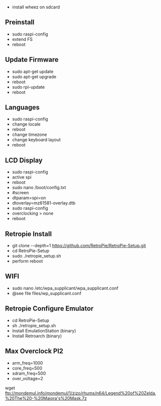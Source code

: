 - install wheez on sdcard

## Preinstall
- sudo raspi-config
- extend FS
- reboot

## Update Firmware
- sudo apt-get update
- sudo apt-get upgrade
- reboot
- sudo rpi-update
- reboot

## Languages
- sudo raspi-config
- change locale
- reboot
- change timezone
- change keyboard layout
- reboot

## LCD Display
- sudo raspi-config
- active spi
- reboot
- sudo nano /boot/config.txt
- #screen
- dtparam=spi=on
- dtoverlay=mz61581-overlay.dtb
- sudo raspi-config
- overclocking > none
- reboot

## Retropie Install
- git clone --depth=1 https://github.com/RetroPie/RetroPie-Setup.git
- cd RetroPie-Setup
- sudo ./retropie_setup.sh
- perform reboot

## WIFI
- sudo nano /etc/wpa_supplicant/wpa_supplicant.conf
- @see file files/wp_supplicant.conf

## Retropie Configure Emulator
- cd RetroPie-Setup
- sh ./retropie_setup.sh
- Install EmulationStation (binary)
- Install Retroarch (binary)

## Max Overclock PI2
- arm_freq=1000
- core_freq=500
- sdram_freq=500
- over_voltage=2


wget ftp://mondemul.info/mondemul/1/zizo/rhums/n64/Legend%20of%20Zelda,%20The%20-%20Majora's%20Mask.7z
